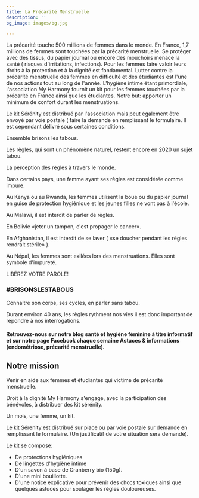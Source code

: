 ```yaml
---
title: La Précarité Menstruelle
description: ''
bg_image: images/bg.jpg

---
```

La précarité touche 500 millions de femmes dans le monde. En France, 1,7 millions de femmes sont touchées par la précarité menstruelle. Se protéger avec des tissus, du papier journal ou encore des mouchoirs menace la santé ( risques d'irritations, infections). Pour les femmes faire valoir leurs droits  à la protection et à la dignité est fondamental. Lutter contre la précarité menstruelle des femmes en difficulté et des étudiantes est l'une de nos actions tout au long de l'année. L'hygiène intime étant primordiale, l'association My Harmony fournit un kit pour les femmes touchées par la précarité en France ainsi que les étudiantes. Notre but: apporter un minimum de confort durant les menstruations.

Le kit Sérénity est distribué par l'association mais peut également être envoyé par voie postale ( faire la demande en remplissant le formulaire. Il est cependant délivré sous certaines conditions.

Ensemble brisons les tabous.

Les règles, qui sont un phénomène naturel, restent encore en 2020 un sujet tabou.

La perception des règles à travers le monde.

Dans certains pays, une femme ayant ses règles est considérée comme impure.

Au Kenya ou au Rwanda, les femmes utilisent la boue ou du papier journal en guise de protection hygiénique et les jeunes filles ne vont pas à l'école.

Au Malawi, il est interdit de parler de règles.

En Bolivie «jeter un tampon, c'est propager le cancer».

En Afghanistan, il est interdit de se laver ( «se doucher pendant les règles rendrait stérile» ).

Au Népal, les femmes sont exilées lors des menstruations. Elles sont symbole d'impureté.

LIBÉREZ VOTRE PAROLE!

### #BRISONSLESTABOUS

Connaitre son corps, ses cycles, en parler sans tabou.

Durant environ 40 ans, les règles rythment nos vies il est donc important de répondre à nos interrogations.

#### Retrouvez-nous sur notre blog santé et hygiène féminine à titre informatif et sur notre page Facebook chaque semaine Astuces & informations (endométriose, précarité menstruelle).

## Notre mission

Venir en aide aux femmes et étudiantes qui victime de précarité menstruelle.

Droit à la dignité My Harmony s'engage, avec la participation des bénévoles, à distribuer des kit sérénity.

Un mois, une femme, un kit.

Le kit Sérenity est distribué sur place ou par voie postale sur demande en remplissant le formulaire. (Un justificatif de votre situation sera demandé).

Le kit se compose:

* De protections hygiéniques
* De lingettes d'hygiène intime
* D'un savon à base de Cranberry bio (150g).
* D'une mini bouillotte.
* D'une notice explicative pour prévenir des chocs toxiques ainsi que quelques astuces pour soulager les règles douloureuses.